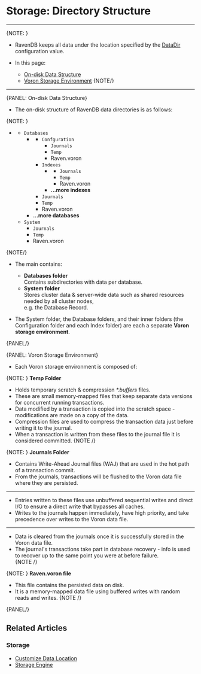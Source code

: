 # Storage: Directory Structure

---

{NOTE: }

* RavenDB keeps all data under the location specified by the [DataDir](../../server/configuration/core-configuration#datadir) configuration value.

* In this page:
    * [On-disk Data Structure](../../server/storage/directory-structure#on-disk-data-structure)
    * [Voron Storage Environment](../../server/storage/directory-structure#voron-storage-environment)
{NOTE/}

---

{PANEL: On-disk Data Structure}

* The on-disk structure of RavenDB data directories is as follows:

{NOTE: }

* __<data-dir>__
  * `Databases`
      * __<database-name>__
          * `Confguration`
              * `Journals`
              * `Temp`
              * Raven.voron
          * `Indexes`
              * __<index-name>__
                  * `Journals`
                  * `Temp`
                  * Raven.voron
              * __...more indexes__
          * `Journals`
          * `Temp`
          * Raven.voron
      * __...more databases__
  * `System`
      * `Journals`
      * `Temp`
      * Raven.voron

{NOTE/}

* The main <data-dir> contains:

  *  **Databases folder**  
     Contains subdirectories with data per database.  
  *  **System folder**  
     Stores cluster data & server-wide data such as shared resources needed by all cluster nodes,  
     e.g. the Database Record.  

* The System folder, the Database folders, and their inner folders (the Configuration folder and each Index folder) are each a separate **Voron storage environment**.

{PANEL/}

{PANEL: Voron Storage Environment}

* Each Voron storage environment is composed of:  

{NOTE: }
__Temp Folder__

* Holds temporary scratch & compression <em>*.buffers</em> files.  
* These are small memory-mapped files that keep separate data versions for concurrent running transactions.  
* Data modified by a transaction is copied into the scratch space - modifications are made on a copy of the data.  
* Compression files are used to compress the transaction data just before writing it to the journal.  
* When a transaction is written from these files to the journal file it is considered committed.
{NOTE /}

{NOTE: }
__Journals Folder__  

* Contains Write-Ahead Journal files (WAJ) that are used in the hot path of a transaction commit.  
* From the journals, transactions will be flushed to the Voron data file where they are persisted.  

---

* Entries written to these files use unbuffered sequential writes and direct I/O to ensure a direct write that bypasses all caches.  
* Writes to the journals happen immediately, have high priority, and take precedence over writes to the Voron data file.  

---

* Data is cleared from the journals once it is successfully stored in the Voron data file.  
* The journal's transactions take part in database recovery - info is used to recover up to the same point you were at before failure.  
{NOTE /}

{NOTE: }
__Raven.voron file__

* This file contains the persisted data on disk.  
* It is a memory-mapped data file using buffered writes with random reads and writes.
{NOTE /}
 
{PANEL/}

## Related Articles

### Storage

- [Customize Data Location](../../server/storage/customizing-raven-data-files-locations)
- [Storage Engine](../../server/storage/storage-engine)
